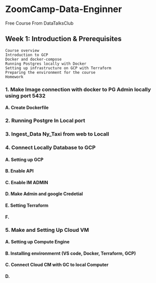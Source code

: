 # ZoomCamp-Data-Enginner
Free Course From DataTalksClub
 
## Week 1: Introduction & Prerequisites
    Course overview
    Introduction to GCP
    Docker and docker-compose
    Running Postgres locally with Docker
    Setting up infrastructure on GCP with Terraform
    Preparing the environment for the course
    Homework
### 1. Make Image connection with docker to PG Admin locally using port 5432
#### A. Create Dockerfile ![]()
### 2. Running Postgre In Local port
### 3. Ingest_Data Ny_Taxi from web to Locall
### 4. Connect Locally Database to GCP
#### A. Setting up GCP
#### B. Enable API
#### C. Enable IM ADMIN
#### D. Make Admin and google Credetial
#### E. Setting Terraform
#### F. 
### 5. Make and Setting Up Cloud VM
#### A. Setting up Compute Engine
#### B. Installing environmernt (VS code, Docker, Terraform, GCP) 
#### C. Connect Cloud CM with GC to local Computer
#### D. 

